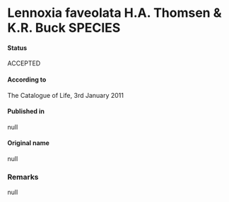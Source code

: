 Lennoxia faveolata H.A. Thomsen & K.R. Buck SPECIES
=======

#### Status
ACCEPTED

#### According to
The Catalogue of Life, 3rd January 2011

#### Published in
null

#### Original name
null

### Remarks
null